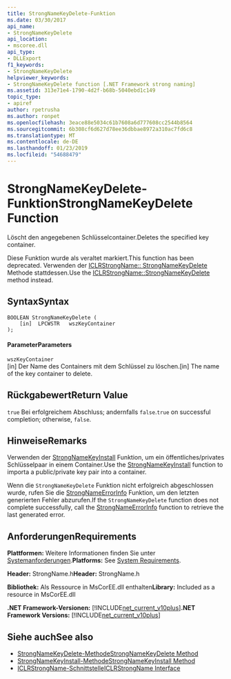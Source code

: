 ```yaml
---
title: StrongNameKeyDelete-Funktion
ms.date: 03/30/2017
api_name:
- StrongNameKeyDelete
api_location:
- mscoree.dll
api_type:
- DLLExport
f1_keywords:
- StrongNameKeyDelete
helpviewer_keywords:
- StrongNameKeyDelete function [.NET Framework strong naming]
ms.assetid: 313e71e4-1790-4d2f-b68b-5040ebd1c149
topic_type:
- apiref
author: rpetrusha
ms.author: ronpet
ms.openlocfilehash: 3eace88e5034c61b7608a6d777608cc2544b8564
ms.sourcegitcommit: 6b308cf6d627d78ee36dbbae8972a310ac7fd6c8
ms.translationtype: MT
ms.contentlocale: de-DE
ms.lasthandoff: 01/23/2019
ms.locfileid: "54688479"
---
```

# <a name="strongnamekeydelete-function"></a><span data-ttu-id="d1f2a-102">StrongNameKeyDelete-Funktion</span><span class="sxs-lookup"><span data-stu-id="d1f2a-102">StrongNameKeyDelete Function</span></span>
<span data-ttu-id="d1f2a-103">Löscht den angegebenen Schlüsselcontainer.</span><span class="sxs-lookup"><span data-stu-id="d1f2a-103">Deletes the specified key container.</span></span>  
  
 <span data-ttu-id="d1f2a-104">Diese Funktion wurde als veraltet markiert.</span><span class="sxs-lookup"><span data-stu-id="d1f2a-104">This function has been deprecated.</span></span> <span data-ttu-id="d1f2a-105">Verwenden der [ICLRStrongName:: StrongNameKeyDelete](../../../../docs/framework/unmanaged-api/hosting/iclrstrongname-strongnamekeydelete-method.md) Methode stattdessen.</span><span class="sxs-lookup"><span data-stu-id="d1f2a-105">Use the [ICLRStrongName::StrongNameKeyDelete](../../../../docs/framework/unmanaged-api/hosting/iclrstrongname-strongnamekeydelete-method.md) method instead.</span></span>  
  
## <a name="syntax"></a><span data-ttu-id="d1f2a-106">Syntax</span><span class="sxs-lookup"><span data-stu-id="d1f2a-106">Syntax</span></span>  
  
```  
BOOLEAN StrongNameKeyDelete (  
    [in]  LPCWSTR   wszKeyContainer  
);  
```  
  
#### <a name="parameters"></a><span data-ttu-id="d1f2a-107">Parameter</span><span class="sxs-lookup"><span data-stu-id="d1f2a-107">Parameters</span></span>  
 `wszKeyContainer`  
 <span data-ttu-id="d1f2a-108">[in] Der Name des Containers mit dem Schlüssel zu löschen.</span><span class="sxs-lookup"><span data-stu-id="d1f2a-108">[in] The name of the key container to delete.</span></span>  
  
## <a name="return-value"></a><span data-ttu-id="d1f2a-109">Rückgabewert</span><span class="sxs-lookup"><span data-stu-id="d1f2a-109">Return Value</span></span>  
 <span data-ttu-id="d1f2a-110">`true` Bei erfolgreichem Abschluss; andernfalls `false`.</span><span class="sxs-lookup"><span data-stu-id="d1f2a-110">`true` on successful completion; otherwise, `false`.</span></span>  
  
## <a name="remarks"></a><span data-ttu-id="d1f2a-111">Hinweise</span><span class="sxs-lookup"><span data-stu-id="d1f2a-111">Remarks</span></span>  
 <span data-ttu-id="d1f2a-112">Verwenden der [StrongNameKeyInstall](../../../../docs/framework/unmanaged-api/strong-naming/strongnamekeyinstall-function.md) Funktion, um ein öffentliches/privates Schlüsselpaar in einem Container.</span><span class="sxs-lookup"><span data-stu-id="d1f2a-112">Use the [StrongNameKeyInstall](../../../../docs/framework/unmanaged-api/strong-naming/strongnamekeyinstall-function.md) function to importa a public/private key pair into a container.</span></span>  
  
 <span data-ttu-id="d1f2a-113">Wenn die `StrongNameKeyDelete` Funktion nicht erfolgreich abgeschlossen wurde, rufen Sie die [StrongNameErrorInfo](../../../../docs/framework/unmanaged-api/strong-naming/strongnameerrorinfo-function.md) Funktion, um den letzten generierten Fehler abzurufen.</span><span class="sxs-lookup"><span data-stu-id="d1f2a-113">If the `StrongNameKeyDelete` function does not complete successfully, call the [StrongNameErrorInfo](../../../../docs/framework/unmanaged-api/strong-naming/strongnameerrorinfo-function.md) function to retrieve the last generated error.</span></span>  
  
## <a name="requirements"></a><span data-ttu-id="d1f2a-114">Anforderungen</span><span class="sxs-lookup"><span data-stu-id="d1f2a-114">Requirements</span></span>  
 <span data-ttu-id="d1f2a-115">**Plattformen:** Weitere Informationen finden Sie unter [Systemanforderungen](../../../../docs/framework/get-started/system-requirements.md).</span><span class="sxs-lookup"><span data-stu-id="d1f2a-115">**Platforms:** See [System Requirements](../../../../docs/framework/get-started/system-requirements.md).</span></span>  
  
 <span data-ttu-id="d1f2a-116">**Header:** StrongName.h</span><span class="sxs-lookup"><span data-stu-id="d1f2a-116">**Header:** StrongName.h</span></span>  
  
 <span data-ttu-id="d1f2a-117">**Bibliothek:** Als Ressource in MsCorEE.dll enthalten</span><span class="sxs-lookup"><span data-stu-id="d1f2a-117">**Library:** Included as a resource in MsCorEE.dll</span></span>  
  
 <span data-ttu-id="d1f2a-118">**.NET Framework-Versionen:** [!INCLUDE[net_current_v10plus](../../../../includes/net-current-v10plus-md.md)]</span><span class="sxs-lookup"><span data-stu-id="d1f2a-118">**.NET Framework Versions:** [!INCLUDE[net_current_v10plus](../../../../includes/net-current-v10plus-md.md)]</span></span>  
  
## <a name="see-also"></a><span data-ttu-id="d1f2a-119">Siehe auch</span><span class="sxs-lookup"><span data-stu-id="d1f2a-119">See also</span></span>
- [<span data-ttu-id="d1f2a-120">StrongNameKeyDelete-Methode</span><span class="sxs-lookup"><span data-stu-id="d1f2a-120">StrongNameKeyDelete Method</span></span>](../../../../docs/framework/unmanaged-api/hosting/iclrstrongname-strongnamekeydelete-method.md)
- [<span data-ttu-id="d1f2a-121">StrongNameKeyInstall-Methode</span><span class="sxs-lookup"><span data-stu-id="d1f2a-121">StrongNameKeyInstall Method</span></span>](../../../../docs/framework/unmanaged-api/hosting/iclrstrongname-strongnamekeyinstall-method.md)
- [<span data-ttu-id="d1f2a-122">ICLRStrongName-Schnittstelle</span><span class="sxs-lookup"><span data-stu-id="d1f2a-122">ICLRStrongName Interface</span></span>](../../../../docs/framework/unmanaged-api/hosting/iclrstrongname-interface.md)
